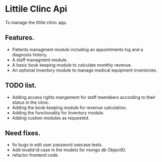 # Littile Clinc Api

To manage the littile clinic app.

## Features.
* Patients managment module including an appointments log and a diagnosis history.
* A staff managment module.
* A basic book keeping module to calculate monthly revenue.
* An optional Inventory module to manage medical equipment inventories.

## TODO list.
* Adding access rights mangement for staff memebers according to their status in the clinic.
* Adding the book keeping module for revenue calculation.
* Adding the functionality for Inventory module.
* Adding custom modules as requested.

## Need fixes.
* fix bugs in edit user password usecase tests.
* Add invalid id case in the models for mongo db ObjectID.
* refactor frontend code.